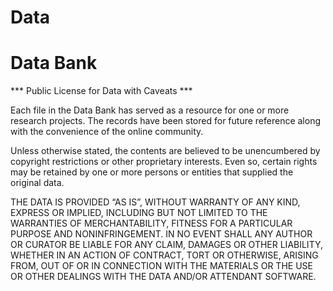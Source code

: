 # Data
# Data Bank


*** Public License for Data with Caveats ***

Each file in the Data Bank has served as a resource for one or more research projects. The records have been stored for future reference along with the convenience of the online community.

Unless otherwise stated, the contents are believed to be unencumbered by copyright restrictions or other proprietary interests. Even so, certain rights may be retained by one or more persons or entities that supplied the original data.

THE DATA IS PROVIDED “AS IS”, WITHOUT WARRANTY OF ANY KIND, EXPRESS OR IMPLIED, INCLUDING BUT NOT LIMITED TO THE WARRANTIES OF MERCHANTABILITY, FITNESS FOR A PARTICULAR PURPOSE AND NONINFRINGEMENT. IN NO EVENT SHALL ANY AUTHOR OR CURATOR BE LIABLE FOR ANY CLAIM, DAMAGES OR OTHER LIABILITY, WHETHER IN AN ACTION OF CONTRACT, TORT OR OTHERWISE, ARISING FROM, OUT OF OR IN CONNECTION WITH THE MATERIALS OR THE USE OR OTHER DEALINGS WITH THE DATA AND/OR ATTENDANT SOFTWARE.
